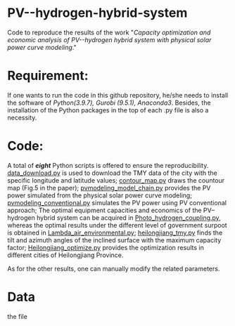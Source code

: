 # PV--hydrogen-hybrid-system
Code to reproduce the results of the work "*Capacity optimization and economic analysis of PV--hydrogen hybrid system with physical solar power curve modeling*."

# Requirement: 
If one wants to run the code in this github repository, he/she needs to install the software of *Python(3.9.7), Gurobi (9.5.1), Anaconda3*. Besides, the installation of the Python packages in the top of each .py file is also a necessity. 

# Code:
A total of ***eight*** Python scripts is offered to ensure the reproducibility. [data_download.py](https://github.com/GuomingYANG26/PV--hydrogen-hybrid-system/blob/master/data_download.py) is used to download the TMY data of the city with the specific longitude and latitude values; [contour_map.py](https://github.com/GuomingYANG26/PV--hydrogen-hybrid-system/blob/master/contour_map.py) draws the countour map (Fig.5 in the paper); [pvmodeling_model_chain.py](https://github.com/GuomingYANG26/PV--hydrogen-hybrid-system/blob/master/pvmodeling_model_chain.py) provides the PV power simulated from the physical solar power curve modeling; [pvmodeling_conventional.py](https://github.com/GuomingYANG26/PV--hydrogen-hybrid-system/blob/master/pvmodeling_conventional.py) simulates the PV power using PV conventional approach; The optimal equipment capacities and economics of the PV–hydrogen hybrid system can be acquired in [Photo_hydrogen_coupling.py](https://github.com/GuomingYANG26/PV--hydrogen-hybrid-system/blob/master/Photo_hydrogen_coupling.py), whereas the optimal results under the different level of government surpoot is obtained in [Lambda_air_environmental.py](https://github.com/GuomingYANG26/PV--hydrogen-hybrid-system/blob/master/Lambda_air_environmental.py); [heilongjiang_tmy.py](https://github.com/GuomingYANG26/PV--hydrogen-hybrid-system/blob/master/heilongjiang_tmy.py) finds the tilt and azimuth angles of the inclined surface with the maximum capacity factor; [Heilongjiang_optimize.py](https://github.com/GuomingYANG26/PV--hydrogen-hybrid-system/blob/master/Heilongjiang_optimize.py) provides the optimization results in different cities of Heilongjiang Province.

As for the other results, one can manually modify the related parameters. 

# Data
the file 
